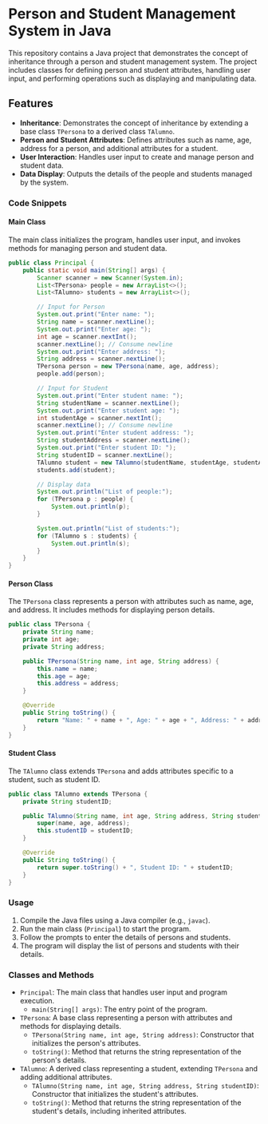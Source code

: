 # Person and Student Management System in Java

This repository contains a Java project that demonstrates the concept of inheritance through a person and student management system. The project includes classes for defining person and student attributes, handling user input, and performing operations such as displaying and manipulating data.

## Features

- **Inheritance**: Demonstrates the concept of inheritance by extending a base class `TPersona` to a derived class `TAlumno`.
- **Person and Student Attributes**: Defines attributes such as name, age, address for a person, and additional attributes for a student.
- **User Interaction**: Handles user input to create and manage person and student data.
- **Data Display**: Outputs the details of the people and students managed by the system.

### Code Snippets

#### Main Class
The main class initializes the program, handles user input, and invokes methods for managing person and student data.

```java
public class Principal {
    public static void main(String[] args) {
        Scanner scanner = new Scanner(System.in);
        List<TPersona> people = new ArrayList<>();
        List<TAlumno> students = new ArrayList<>();

        // Input for Person
        System.out.print("Enter name: ");
        String name = scanner.nextLine();
        System.out.print("Enter age: ");
        int age = scanner.nextInt();
        scanner.nextLine(); // Consume newline
        System.out.print("Enter address: ");
        String address = scanner.nextLine();
        TPersona person = new TPersona(name, age, address);
        people.add(person);

        // Input for Student
        System.out.print("Enter student name: ");
        String studentName = scanner.nextLine();
        System.out.print("Enter student age: ");
        int studentAge = scanner.nextInt();
        scanner.nextLine(); // Consume newline
        System.out.print("Enter student address: ");
        String studentAddress = scanner.nextLine();
        System.out.print("Enter student ID: ");
        String studentID = scanner.nextLine();
        TAlumno student = new TAlumno(studentName, studentAge, studentAddress, studentID);
        students.add(student);

        // Display data
        System.out.println("List of people:");
        for (TPersona p : people) {
            System.out.println(p);
        }

        System.out.println("List of students:");
        for (TAlumno s : students) {
            System.out.println(s);
        }
    }
}
```

#### Person Class

The `TPersona` class represents a person with attributes such as name, age, and address. It includes methods for displaying person details.

```java
public class TPersona {
    private String name;
    private int age;
    private String address;

    public TPersona(String name, int age, String address) {
        this.name = name;
        this.age = age;
        this.address = address;
    }

    @Override
    public String toString() {
        return "Name: " + name + ", Age: " + age + ", Address: " + address;
    }
}
```

#### Student Class

The `TAlumno` class extends `TPersona` and adds attributes specific to a student, such as student ID.

```java
public class TAlumno extends TPersona {
    private String studentID;

    public TAlumno(String name, int age, String address, String studentID) {
        super(name, age, address);
        this.studentID = studentID;
    }

    @Override
    public String toString() {
        return super.toString() + ", Student ID: " + studentID;
    }
}
```

### Usage

1.  Compile the Java files using a Java compiler (e.g., `javac`).
2.  Run the main class (`Principal`) to start the program.
3.  Follow the prompts to enter the details of persons and students.
4.  The program will display the list of persons and students with their details.

### Classes and Methods

-   `Principal`: The main class that handles user input and program execution.
    -   `main(String[] args)`: The entry point of the program.
-   `TPersona`: A base class representing a person with attributes and methods for displaying details.
    -   `TPersona(String name, int age, String address)`: Constructor that initializes the person's attributes.
    -   `toString()`: Method that returns the string representation of the person's details.
-   `TAlumno`: A derived class representing a student, extending `TPersona` and adding additional attributes.
    -   `TAlumno(String name, int age, String address, String studentID)`: Constructor that initializes the student's attributes.
    -   `toString()`: Method that returns the string representation of the student's details, including inherited attributes.
